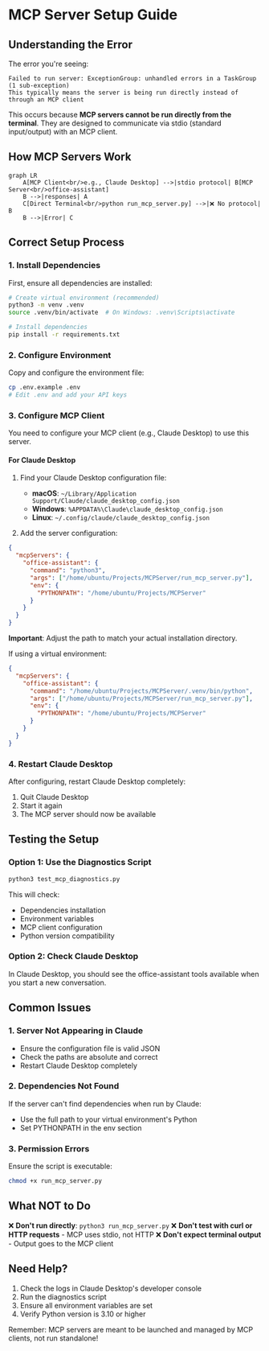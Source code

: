 # MCP Server Setup Guide

## Understanding the Error

The error you're seeing:
```
Failed to run server: ExceptionGroup: unhandled errors in a TaskGroup (1 sub-exception)
This typically means the server is being run directly instead of through an MCP client
```

This occurs because **MCP servers cannot be run directly from the terminal**. They are designed to communicate via stdio (standard input/output) with an MCP client.

## How MCP Servers Work

```mermaid
graph LR
    A[MCP Client<br/>e.g., Claude Desktop] -->|stdio protocol| B[MCP Server<br/>office-assistant]
    B -->|responses| A
    C[Direct Terminal<br/>python run_mcp_server.py] -->|❌ No protocol| B
    B -->|Error| C
```

## Correct Setup Process

### 1. Install Dependencies

First, ensure all dependencies are installed:

```bash
# Create virtual environment (recommended)
python3 -m venv .venv
source .venv/bin/activate  # On Windows: .venv\Scripts\activate

# Install dependencies
pip install -r requirements.txt
```

### 2. Configure Environment

Copy and configure the environment file:

```bash
cp .env.example .env
# Edit .env and add your API keys
```

### 3. Configure MCP Client

You need to configure your MCP client (e.g., Claude Desktop) to use this server.

#### For Claude Desktop

1. Find your Claude Desktop configuration file:
   - **macOS**: `~/Library/Application Support/Claude/claude_desktop_config.json`
   - **Windows**: `%APPDATA%\Claude\claude_desktop_config.json`
   - **Linux**: `~/.config/claude/claude_desktop_config.json`

2. Add the server configuration:

```json
{
  "mcpServers": {
    "office-assistant": {
      "command": "python3",
      "args": ["/home/ubuntu/Projects/MCPServer/run_mcp_server.py"],
      "env": {
        "PYTHONPATH": "/home/ubuntu/Projects/MCPServer"
      }
    }
  }
}
```

**Important**: Adjust the path to match your actual installation directory.

If using a virtual environment:
```json
{
  "mcpServers": {
    "office-assistant": {
      "command": "/home/ubuntu/Projects/MCPServer/.venv/bin/python",
      "args": ["/home/ubuntu/Projects/MCPServer/run_mcp_server.py"],
      "env": {
        "PYTHONPATH": "/home/ubuntu/Projects/MCPServer"
      }
    }
  }
}
```

### 4. Restart Claude Desktop

After configuring, restart Claude Desktop completely:
1. Quit Claude Desktop
2. Start it again
3. The MCP server should now be available

## Testing the Setup

### Option 1: Use the Diagnostics Script

```bash
python3 test_mcp_diagnostics.py
```

This will check:
- Dependencies installation
- Environment variables
- MCP client configuration
- Python version compatibility

### Option 2: Check Claude Desktop

In Claude Desktop, you should see the office-assistant tools available when you start a new conversation.

## Common Issues

### 1. Server Not Appearing in Claude

- Ensure the configuration file is valid JSON
- Check the paths are absolute and correct
- Restart Claude Desktop completely

### 2. Dependencies Not Found

If the server can't find dependencies when run by Claude:
- Use the full path to your virtual environment's Python
- Set PYTHONPATH in the env section

### 3. Permission Errors

Ensure the script is executable:
```bash
chmod +x run_mcp_server.py
```

## What NOT to Do

❌ **Don't run directly**: `python3 run_mcp_server.py`
❌ **Don't test with curl or HTTP requests** - MCP uses stdio, not HTTP
❌ **Don't expect terminal output** - Output goes to the MCP client

## Need Help?

1. Check the logs in Claude Desktop's developer console
2. Run the diagnostics script
3. Ensure all environment variables are set
4. Verify Python version is 3.10 or higher

Remember: MCP servers are meant to be launched and managed by MCP clients, not run standalone!